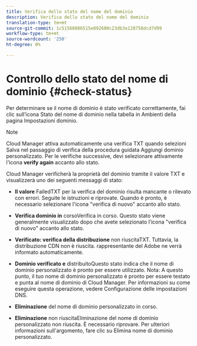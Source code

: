 ```yaml
---
title: Verifica dello stato del nome del dominio
description: Verifica dello stato del nome del dominio
translation-type: tm+mt
source-git-commit: 1c51560886515e092680c23db3e128758dcd7d99
workflow-type: tm+mt
source-wordcount: '250'
ht-degree: 0%

---
```



# Controllo dello stato del nome di dominio {#check-status}

Per determinare se il nome di dominio è stato verificato correttamente, fai clic sull’icona Stato del nome di dominio nella tabella in Ambienti della pagina Impostazioni dominio.

>[!NOTE]
>Cloud Manager attiva automaticamente una verifica TXT quando selezioni Salva nel passaggio di verifica della procedura guidata Aggiungi dominio personalizzato. Per le verifiche successive, devi selezionare attivamente l&#39;icona **verify again** accanto allo stato.

Cloud Manager verificherà la proprietà del dominio tramite il valore TXT e visualizzerà uno dei seguenti messaggi di stato:

* **Il valore**
FailedTXT per la verifica del dominio risulta mancante o rilevato con errori. Seguite le istruzioni e riprovate. Quando è pronto, è necessario selezionare l&#39;icona &quot;verifica di nuovo&quot; accanto allo stato.

* **Verifica dominio in**
corsoVerifica in corso. Questo stato viene generalmente visualizzato dopo che avete selezionato l’icona &quot;verifica di nuovo&quot; accanto allo stato.

* **Verificato: verifica della distribuzione**
non riuscitaTXT. Tuttavia, la distribuzione CDN non è riuscita.  rappresentante del Adobe ne verrà informato automaticamente.

* **Dominio verificato e**
distribuitoQuesto stato indica che il nome di dominio personalizzato è pronto per essere utilizzato. Nota: A questo punto, il tuo nome di dominio personalizzato è pronto per essere testato e punta al nome di dominio di Cloud Manager. Per informazioni su come eseguire questa operazione, vedere Configurazione delle impostazioni DNS.

* **Eliminazione**
del nome di dominio personalizzato in corso.

* **Eliminazione**
non riuscitaEliminazione del nome di dominio personalizzato non riuscita. È necessario riprovare. Per ulteriori informazioni sull&#39;argomento, fare clic su Elimina nome di dominio personalizzato.


